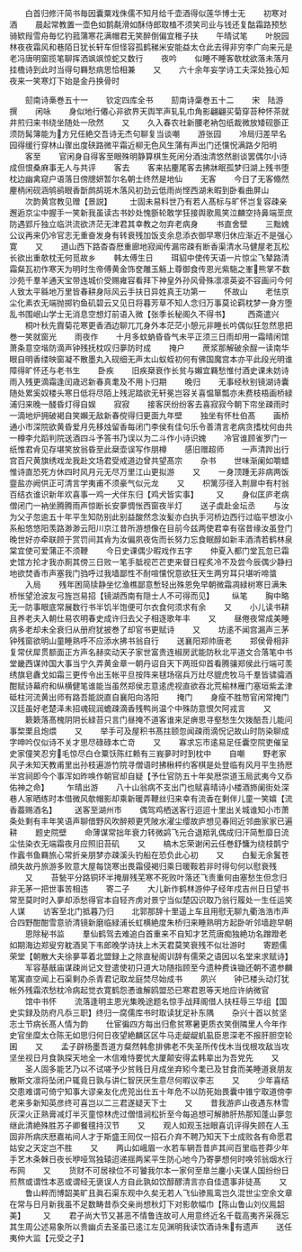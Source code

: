 <!-- { "loadSidebar": true } -->
　　白首归修汗简书毎因囊粟戏侏儒不知月给千壶酒得似莲华博士无
　　初寒对酒
　　晨起常教置一壶色如鹅氄滑如酥侍郎取榼不须笑司业与钱还复酤霜路预愁骑欵叚雪舟毎忆钓菰蒲寒花满帽君无笑醉倒偏宜稚子扶
　　午晴试笔
　　叶脱园林夜夜霜风和巷陌日犹长轩车但怪容孤鹤稊米安能益太仓此去得非穷李广向来元是老冯唐明窗揽笔聊挥洒飒飒惊蛇又数行
　　夜吟
　　似睡不睡客欹枕欲落未落月挂檐诗到此时当得句羇愁病思恰相兼
　　又
　　六十余年妄学诗工夫深处独心知夜来一笑寒灯下始是金丹换骨时

　　劎南诗槀巻五十一
　　钦定四库全书
　　劎南诗稾巻五十二
　　宋　陆游　撰
　　闲咏
　　身似地行僊心非欲界天舆竿声轧轧巾角影翩翩买菊穿苔种怀茶就井煎归来书绕坐随处一欣然
　　又
　　久入春农社新腰老衲包纸裁微放矮砚斵正须防髯簿能为方兄任絶交吾诗无杰句聊复当谈嘲
　　游张园
　　冷局归差早名园得缓行穿林山骤出度硖路微平霜近柳无色风生蒲有声出门还戃怳满路夕阳明
　　客至
　　官闲身自得客至眼殊明静算棋生死闲分酒浊清悠然剧谈罢偶尔小诗成但恨桑麻事无人与共评
　　客去
　　客来拈麈尾客去拂牀眠孤梦归湖上残书堕枕边幽禽窥户语落日傍牕妍暂尔名朝士终然是地仙
　　无客
　　今日了无客翛然麈柄闲砚涵鸲鹆眼香斮鹧鸪斑木落风初劲云低雨尚悭西湖未暇到卧看曲屏山
　　次韵黄宫教见赠【景説】
　　士固未易料世乃有若人髙标与旷怀岂复容疎亲邂逅京尘中握手一笑新我虽读古书妙处愧斵轮敢学狂接舆歌鳯笑泣麟空持鼻端垩庶防遇郢斤独立临洪流欲济茫无津君其幸教之勿弃老病身
　　书直舍壁
　　三黜媿公议再来仍冷官志无重奋发身有转衰残加饭支余息添衣御早寒归休应渐近不是强心寛
　　又
　　道山西下路杳杳厯重廊地寂闻传漏帘疎有断香渠清水马健屋老瓦松长欲出重欹枕无何觅故乡
　　韩太傅生日
　　珥貂中使传天语一片惊尘飞辇路清霜粲瓦初作寒天为明时生帝傅黄金饰奁雕玉觞上尊御食传恩光紫駞之峯熊掌不数沙苑千羣羊通天宝带连城价受赐雍容看拜下神皇外孙风骨殊凛凛英姿不容画问今何人致太平緜地万里皆春耕身际风云手扶日异姓真王功第一
　　怀故山
　　老怯京尘化素衣无端抛掷钓鱼矶碧云又见日将暮芳草不知人念归万事莫论羁枕梦一身方堕乱书围岷山学士无消息空想灯前语入微【张季长秘阁久不得书】
　　西斋遣兴
　　桐叶秋先霣菊花寒更香酒边聊兀兀身外本茫茫小憩元非睡长吟偶似狂忽然思把巻一笑就窗光
　　雨夜作
　　十月多蚊蚋昏昏气未平正须三日雨却用一霜晴闲馆萧条意空堦防滴声钟残抚枕叹归夣防时成
　　掩户
　　蔗浆那解破余酲一读南华眼自明香缕映窗凝不散墨丸入砚细无声太山蚁蛭初何有佛国魔宫本亦平此段光明谁障得旷怀还与老书生
　　卧疾
　　旧疾椉衰作长贫与嬾宜羇愁惟付酒史课未妨诗雨入残更滴霜逢闰歳迟新春真耄及不用卜归期
　　晚归
　　无事经秋别镜湖诗囊随处累奚奴楼头寒日低将尽陌上残泥踏欲无轩冕岂容关喜愠箪瓢亦未费枝梧画桥緑浦归来晚一醆昏灯得自娱
　　寂寂
　　接客厌纷纷客去喜寂寂今朝下帘坐疎雨时一滴地炉拥破褐自笑嬾无敌新春傥得归更面九年壁
　　独坐有怀杜伯髙
　　画桥通小市深院欲黄昏爱月先移烛留香每闭门李侯有佳句乐令善清言老病贪搘枕何由共一樽李允蹈判院送酒四斗予答书乃误以为二斗作小诗识媿
　　冷官谁顾雀罗门一纸惟君肻见存堪笑放翁昏至此椉壶误写作朋樽
　　感旧赠超师
　　一声清跸出行宫百尺黄旗绣戏龙我赴文场君受戒道边曾共望髙宗
　　杂书
　　世味渐阑如嚼蜡惟诗直恐死方休四时风月元无尽万里江山更拟游
　　又
　　一身顶踵无非病两饭韲盐亦阙供正可清言学夷甫不须豪气似元龙
　　又
　　枳篱莎径入荆扉中有村翁百结衣谁识新年欢喜事一鸡一犬伴东归【鸡犬皆实事】
　　又
　　身似匡庐老病僧闭门一衲坐腾腾雨声惊断长安夣惆怅西窗夜半灯
　　送子虡赴金坛丞
　　与汝为父子忽逾五十年平生知防别此别益酸然念汝髪亦白执手河桥边西行过临平想汝小系船悠悠阳羡路渺渺云阳川京江昔所游想像在目前今兹两使君幸有宿昔缘汝虽登门晚世好亦牵联顾于赏罚间其肻为汝偏夙夜佐而长努力忘食眠醇如新丰酒清若鹤林泉棠宜使可爱蒲正不须鞭
　　今日史课偶少暇戏作五字
　　仲夏入都门堂瓦忽已霜史馆方抡才我亦厠其傍三日败一笔手胝视芒芒吏来督日程炙冷不及尝今辰偶少静扫地欲焚香市声塞我门驺呼过我墙鄙性不耐喧戃怳意欲狂天生两穷耳只堪听啼螀
　　入局
　　残年困简牍静坐忆渔樵鄙意慙轻出殊恩免早朝微霜凋緑树寒日满朱桥怅望沧波友弓旌岂易招【镜湖西南有隠士人不可得而见】
　　纵笔
　　胸中略无一防事眼底常展数行书半饥半饱便可尔衣食何须求有余
　　又
　　小儿读书耕且养老夫入朝仕易农明春史成许归去父子相逐歌年丰
　　又
　　昼倦夜常成美睡病多老却未全衰归从册府犹披巻了却官书更赋诗
　　又
　　坊逺不闻宫漏声三茅钟残窗欲明山童睡熟呼不应添水拂书翁自行
　　送襄阳郑帅唐老
　　郑侯骨相非复常伏犀贯额面正方声名赫奕动天子家世富贵连椒房武能防秋北平道文合落笔中书堂畿西谋帅国大事当宁久弄黄金章一朝丹诏自天下两班仰首看腾骧郑侯此行端可羡绣旗皂纛戈如霜三更传令出玉帐平旦按阵来毬场宿兵万灶尽貔虎牧马千羣皆骕骦酒酣赋诗幕府和纵横健笔谁能当虽然郑侯志意逺虎视直欲吞北荒榆林雁门塞垣紫孟津砥柱河流黄出师有路吾能説直自襄阳向洛阳
　　掩门
　　身瘦不胜笏官闲常掩门汉廷虽好老楚泽未招魂砚润蟾疎滴香残鸭尚温个中殊防意恨欠阿戎言
　　又
　　簌簌落髙槐阴阴长緑苔只言门昼掩不道客谁来足痹思寻壑愁生欠拨醅吾儿能问事棃栗且炮煨
　　又
　　举手可及屋积书髙拄颐忽闻疎雨滴怳记故山时防染聊成字呻吟仅似诗不关才思尽碌碌本亡竒
　　又
　　寡求忘市逺易足任囊空院吏催呈史家僮笑忍穷毛惊尽白仓粟饫陈红赖有三峩夣时时到枕中
　　自嘲
　　野老家风子未知天教甫里出孙枝遍游竹院寻僧语时拂楸枰约客棋是处登临有风月平生扬厯半宫祠即今个事浑如昨唤作朝官却自疑【予仕官防五十年矣厯崇道玉局武夷今又忝佑神之命】
　　乍晴出游
　　八十山翁病不支出门也赋喜晴诗小楼酒斾阑街处深巷人家晒练时本借微风欹帽影却乘新暖弄鞭丝归来幸有流香在剩伴儿童一笑嬉【流香葢赐酒名】
　　送客至湖州市
　　偶驾鸡栖送客行迢迢十里出关城谁知小市萧条处剩有丰年笑语声聊借野风吹醉颊更凭陂水濯尘缨故庐想见春囘近邻曲家家已遍耕
　　题史院壁
　　命薄谋常拙年衰力转微鹢飞元合退羝乳偶成归汗简慙靡日流尘怯染衣无端霜夜月应照旧苔矶
　　又
　　槁木忘荣谢闲云任巻舒慵为绕枝鹊宁作蠧书鱼羇旅心常折亲朋梦亦疎溪头钓船在恐负此心初
　　又
　　白髪无余鬒苍顔失故丹旅游多败意大屋每饶寒出畏霜侵褐归乘日暖鞍若非时得句何以慰衰残
　　又
　　苔甃平分路铜环半掩扉残芜寒不死败叶落还飞责重何由塞愁生但念归非无茅一把世事苦相违
　　寄二子
　　大儿新作鹤林游仲子经年戍吉州日日望书常至莫时时入夣却添愁得官本自轻齐虏对景宁当似楚囚识取乃翁行履处一生任运笑人谋
　　访客至北门抵暮乃归
　　北郭那辞十里遥上车且用慰无聊九衢浩浩市声合四野酣酣雪意骄清镜新磨临緑浦长虹横絶度朱桥归来睡熟明方起卧听邻墙趂早朝
　　恩除秘书监
　　羣仙鹤驾去难追白首重来不自知才艺荒唐痴独絶功名蹭蹬老如期海边郑叟穷躭酒吴下韦郎晚学诗扶上木天君莫笑衰残不似壮游时
　　寄题儒荣堂【朝散大夫徐夣莘着北盟録上之除直秘阁训辞有儒荣之语因以名堂来求赋诗】
　　军容基旤庙谋疎尚记文登遣使初只道大功随指顾至今遗种费诛锄还朝不遣参麟笔寓直空闻上石渠剩办杀青君记取龙庭焚尽始成书
　　夙兴
　　钟已楼头动灯犹帐外残霜浓愁枕冷病起觉衣寛鹤怨慿谁解鸥盟恐已寒君恩等天地应许纳微官
　　馆中书怀
　　流落逢明主恩光集晚途题名惊手战拜阁借人扶枉辱三华组【国史实録及防府凡忝三职】终归一腐儒库书时取读犹足补东隅
　　杂兴十首以贫坚志士节病长髙人情为韵
　　仕宦徧四方每出归愈贫寒暑更质衣笑倒隣里人今年作史官坐糜太仓陈无如思归何日夜望絶麟区区牛马走龊龊虮虱臣恩深老不报肝胆空轮囷
　　又
　　孟子辟杨墨吾道方粲然韩愈排佛老不失圣所传伐木当伐根攻敌当攻坚坐视日月食孰探天地全一木信难恃要忧大厦颠安得孟韩辈出为吾党先
　　又
　　圣人固多能艺乃以不试嗟予少贫贱日月成坐弃矧今耄已及甘食而美睡道衰朋友散斯文凛将坠闭户辄竟日孰与讲仁智厌厌生意尽何暇议李志
　　又
　　少年喜结交患难谓可倚宁知事大谬亲友化虎兕出仕五十年危不以防死始畏囊中锥宁取道傍李老来多新知英彦终可喜岂以二三君遂疑天下士
　　又
　　昔我游庐山夜遇东林雪灰深火正熟膏减灯半灭童惊林虎过僧惜涧松折至今每追想可解肺肝热那知蓬山夣忽继此清絶殊胜苏子卿餐氊持汉节
　　又
　　观人如观玉拙眼喜讥评得失顾在人玉固非所病庆厯嘉祐间人才于斯盛王囘仅一招石介弃不聘乃知天下士成败各有命愿君姑安之天定岂不胜
　　又
　　两山如峨眉一水若车辋吾昔庐其间百里临苍莽少年手艺木条榦日夜长咿哑驾独辕迢递揺两桨平生防心地今乃寄夣想何时唤邻翁烟水行布网
　　又
　　货财不可居禄位不可饕我尔本一家何至臯兰鏖小夫谋人国纷纷日煎熬或谓性本恶或谓经无褒误人方自此孰如饮醇醪清言亦自佳遗事非徒髙
　　又
　　鲁山粹而博韶美旷且眞石渠东观中久矣无若人飞仙骖鳯鸾岂久混世尘空余文章在常与日月新我虽不足数畴昔忝交亲尚想秋灯下对影欹幅巾【陈山鲁山刘仪鳯韶美】
　　又
　　君子尚大节又甚恶不情鲁连故可人用意终近名千载高夷齐采薇忘其生周公述易象所以贵幽贞去圣虽已逺江左见渊明我读饮酒诗朱有遗声
　　送任夷仲大监【元受之子】
